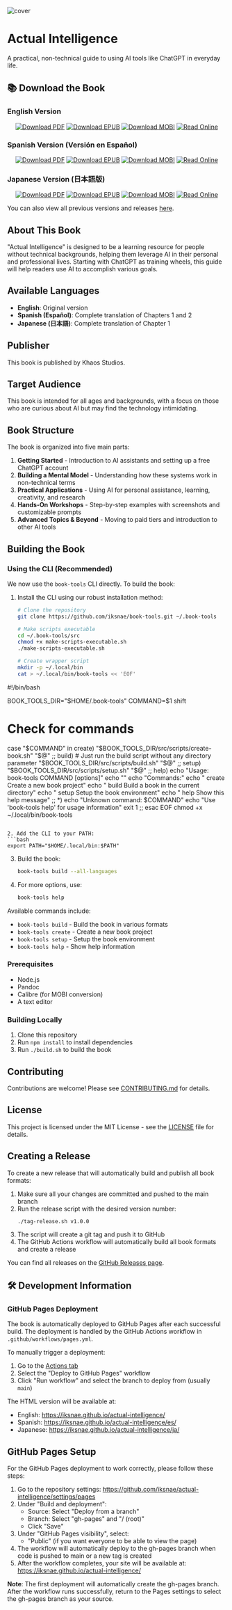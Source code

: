 ![cover](./art/image.jpg)

# Actual Intelligence

A practical, non-technical guide to using AI tools like ChatGPT in everyday life.

## 📚 Download the Book

### English Version

<div align="center">

[![Download PDF](https://img.shields.io/badge/Download-PDF%20Version-blue?style=for-the-badge&logo=adobe-acrobat-reader)](https://github.com/iksnae/actual-intelligence/releases/latest/download/actual-intelligence-en.pdf)
[![Download EPUB](https://img.shields.io/badge/Download-EPUB%20Version-green?style=for-the-badge&logo=apple)](https://github.com/iksnae/actual-intelligence/releases/latest/download/actual-intelligence-en.epub)
[![Download MOBI](https://img.shields.io/badge/Download-Kindle%20Version-orange?style=for-the-badge&logo=amazon)](https://github.com/iksnae/actual-intelligence/releases/latest/download/actual-intelligence-en.mobi)
[![Read Online](https://img.shields.io/badge/Read-Web%20Version-purple?style=for-the-badge&logo=html5)](https://iksnae.github.io/actual-intelligence/)

</div>

### Spanish Version (Versión en Español)

<div align="center">

[![Download PDF](https://img.shields.io/badge/Descargar-Versión%20PDF-blue?style=for-the-badge&logo=adobe-acrobat-reader)](https://github.com/iksnae/actual-intelligence/releases/latest/download/actual-intelligence-es.pdf)
[![Download EPUB](https://img.shields.io/badge/Descargar-Versión%20EPUB-green?style=for-the-badge&logo=apple)](https://github.com/iksnae/actual-intelligence/releases/latest/download/actual-intelligence-es.epub)
[![Download MOBI](https://img.shields.io/badge/Descargar-Versión%20Kindle-orange?style=for-the-badge&logo=amazon)](https://github.com/iksnae/actual-intelligence/releases/latest/download/actual-intelligence-es.mobi)
[![Read Online](https://img.shields.io/badge/Leer-Versión%20Web-purple?style=for-the-badge&logo=html5)](https://iksnae.github.io/actual-intelligence/es/)

</div>

### Japanese Version (日本語版)

<div align="center">

[![Download PDF](https://img.shields.io/badge/ダウンロード-PDF%20版-blue?style=for-the-badge&logo=adobe-acrobat-reader)](https://github.com/iksnae/actual-intelligence/releases/latest/download/actual-intelligence-ja.pdf)
[![Download EPUB](https://img.shields.io/badge/ダウンロード-EPUB%20版-green?style=for-the-badge&logo=apple)](https://github.com/iksnae/actual-intelligence/releases/latest/download/actual-intelligence-ja.epub)
[![Download MOBI](https://img.shields.io/badge/ダウンロード-Kindle%20版-orange?style=for-the-badge&logo=amazon)](https://github.com/iksnae/actual-intelligence/releases/latest/download/actual-intelligence-ja.mobi)
[![Read Online](https://img.shields.io/badge/閲覧-Web%20版-purple?style=for-the-badge&logo=html5)](https://iksnae.github.io/actual-intelligence/ja/)

</div>

You can also view all previous versions and releases [here](https://github.com/iksnae/actual-intelligence/releases).

## About This Book

"Actual Intelligence" is designed to be a learning resource for people without technical backgrounds, helping them leverage AI in their personal and professional lives. Starting with ChatGPT as training wheels, this guide will help readers use AI to accomplish various goals.

## Available Languages

- **English**: Original version
- **Spanish (Español)**: Complete translation of Chapters 1 and 2
- **Japanese (日本語)**: Complete translation of Chapter 1

## Publisher

This book is published by Khaos Studios.

## Target Audience

This book is intended for all ages and backgrounds, with a focus on those who are curious about AI but may find the technology intimidating.

## Book Structure

The book is organized into five main parts:

1. **Getting Started** - Introduction to AI assistants and setting up a free ChatGPT account
2. **Building a Mental Model** - Understanding how these systems work in non-technical terms
3. **Practical Applications** - Using AI for personal assistance, learning, creativity, and research
4. **Hands-On Workshops** - Step-by-step examples with screenshots and customizable prompts
5. **Advanced Topics & Beyond** - Moving to paid tiers and introduction to other AI tools

## Building the Book

### Using the CLI (Recommended)

We now use the `book-tools` CLI directly. To build the book:

1. Install the CLI using our robust installation method:
   ```bash
   # Clone the repository
   git clone https://github.com/iksnae/book-tools.git ~/.book-tools
   
   # Make scripts executable
   cd ~/.book-tools/src
   chmod +x make-scripts-executable.sh
   ./make-scripts-executable.sh
   
   # Create wrapper script
   mkdir -p ~/.local/bin
   cat > ~/.local/bin/book-tools << 'EOF'
#!/bin/bash

BOOK_TOOLS_DIR="$HOME/.book-tools"
COMMAND=$1
shift

# Check for commands
case "$COMMAND" in
  create)
    "$BOOK_TOOLS_DIR/src/scripts/create-book.sh" "$@"
    ;;
  build)
    # Just run the build script without any directory parameter
    "$BOOK_TOOLS_DIR/src/scripts/build.sh" "$@"
    ;;
  setup)
    "$BOOK_TOOLS_DIR/src/scripts/setup.sh" "$@"
    ;;
  help)
    echo "Usage: book-tools COMMAND [options]"
    echo ""
    echo "Commands:"
    echo "  create    Create a new book project"
    echo "  build     Build a book in the current directory"
    echo "  setup     Setup the book environment"
    echo "  help      Show this help message"
    ;;
  *)
    echo "Unknown command: $COMMAND"
    echo "Use 'book-tools help' for usage information"
    exit 1
    ;;
esac
EOF
   chmod +x ~/.local/bin/book-tools
   ```

2. Add the CLI to your PATH:
   ```bash
   export PATH="$HOME/.local/bin:$PATH"
   ```

3. Build the book:
   ```bash
   book-tools build --all-languages
   ```

4. For more options, use:
   ```bash
   book-tools help
   ```

Available commands include:
- `book-tools build` - Build the book in various formats
- `book-tools create` - Create a new book project
- `book-tools setup` - Setup the book environment
- `book-tools help` - Show help information

### Prerequisites

- Node.js
- Pandoc
- Calibre (for MOBI conversion)
- A text editor

### Building Locally

1. Clone this repository
2. Run `npm install` to install dependencies
3. Run `./build.sh` to build the book

## Contributing

Contributions are welcome! Please see [CONTRIBUTING.md](CONTRIBUTING.md) for details.

## License

This project is licensed under the MIT License - see the [LICENSE](LICENSE) file for details.

## Creating a Release

To create a new release that will automatically build and publish all book formats:

1. Make sure all your changes are committed and pushed to the main branch
2. Run the release script with the desired version number:
   ```bash
   ./tag-release.sh v1.0.0
   ```
3. The script will create a git tag and push it to GitHub
4. The GitHub Actions workflow will automatically build all book formats and create a release

You can find all releases on the [GitHub Releases page](https://github.com/iksnae/actual-intelligence/releases).

## 🛠️ Development Information

### GitHub Pages Deployment

The book is automatically deployed to GitHub Pages after each successful build. The deployment is handled by the GitHub Actions workflow in `.github/workflows/pages.yml`.

To manually trigger a deployment:
1. Go to the [Actions tab](https://github.com/iksnae/actual-intelligence/actions)
2. Select the "Deploy to GitHub Pages" workflow
3. Click "Run workflow" and select the branch to deploy from (usually `main`)

The HTML version will be available at:
- English: https://iksnae.github.io/actual-intelligence/
- Spanish: https://iksnae.github.io/actual-intelligence/es/
- Japanese: https://iksnae.github.io/actual-intelligence/ja/

## GitHub Pages Setup

For the GitHub Pages deployment to work correctly, please follow these steps:

1. Go to the repository settings: https://github.com/iksnae/actual-intelligence/settings/pages
2. Under "Build and deployment":
   - Source: Select "Deploy from a branch"
   - Branch: Select "gh-pages" and "/ (root)"
   - Click "Save"
3. Under "GitHub Pages visibility", select:
   - "Public" (if you want everyone to be able to view the page)
4. The workflow will automatically deploy to the gh-pages branch when code is pushed to main or a new tag is created
5. After the workflow completes, your site will be available at: https://iksnae.github.io/actual-intelligence/

**Note**: The first deployment will automatically create the gh-pages branch. After the workflow runs successfully, return to the Pages settings to select the gh-pages branch as your source.
